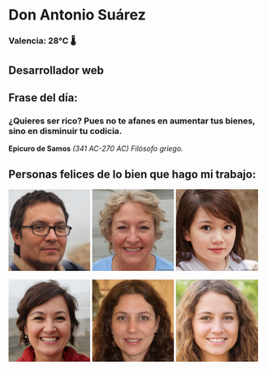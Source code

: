 # Don Antonio Suárez
### Valencia:  28°C 🌡️
## Desarrollador web
## Frase del día:
<!-- START QUOTE -->
### ¿Quieres ser rico? Pues no te afanes en aumentar tus bienes, sino en disminuir tu codicia.
**Epicuro de Samos** *(341 AC-270 AC) Filósofo griego.*
<!-- END QUOTE -->






## Personas felices de lo bien que hago mi trabajo:

<p float="left">
  <img src="src/image_0.png" width="32%" />
  <img src="src/image_1.png" width="32%" /> 
  <img src="src/image_2.png" width="32%" />
</p>
<p float="left">
  <img src="src/image_3.png" width="32%" />
  <img src="src/image_4.png" width="32%" /> 
  <img src="src/image_5.png" width="32%" />
</p>